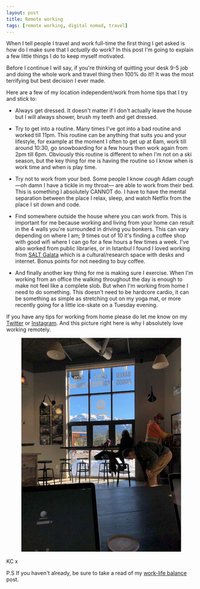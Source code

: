 ```yaml
---
layout: post
title: Remote working
tags: [remote working, digital nomad, travel]
---
```


When I tell people I travel and work full-time the first thing I get asked is how do I make sure that I _actually_ do work? In this post I'm going to explain a few little things I do to keep myself motivated.

Before I continue I will say, if you're thinking of quitting your desk 9-5 job and doing the whole work and travel thing then 100% do it!! It was the most terrifying but best decision I ever made.

Here are a few of my location independent/work from home tips that I try and stick to:

* Always get dressed. It doesn't matter if I don't actually leave the house but I will always shower, brush my teeth and get dressed.

* Try to get into a routine. Many times I've got into a bad routine and worked till 11pm. This routine can be anything that suits you and your lifestyle, for example at the moment I often to get up at 6am, work till around 10:30, go snowboarding for a few hours then work again from 2pm till 6pm. Obviously this routine is different to when I'm not on a ski season, but the key thing for me is having the routine so I know when is work time and when is play time.

* Try not to work from your bed. Some people I know _cough_ Adam _cough_ —oh damn I have a tickle in my throat— are able to work from their bed. This is something I absolutely CANNOT do. I have to have the mental separation between the place I relax, sleep, and watch Netflix from the place I sit down and code.

* Find somewhere outside the house where you can work from. This is important for me because working and living from your home can result in the 4 walls you're surrounded in driving you bonkers. This can vary depending on where I am; 9 times out of 10 it's finding a coffee shop with good wifi where I can go for a few hours a few times a week. I've also worked from public libraries, or in Istanbul I found I loved working from [SALT Galata](http://www.theguideistanbul.com/location/salt-galata) which is a cultural/research space with desks and internet. Bonus points for not needing to buy coffee.

* And finally another key thing for me is making sure I exercise. When I'm working from an office the walking throughout the day is enough to make not feel like a complete slob. But when I'm working from home I need to do something. This doesn't need to be hardcore cardio, it can be something as simple as stretching out on my yoga mat, or more recently going for a little ice-skate on a Tuesday evening.

If you have any tips for working from home please do let me know on my [Twitter](https://twitter.com/KimberleyCook91) or [Instagram](https://www.instagram.com/kimberleycook/). And this picture right here is why I absolutely love working remotely.

<figure>
  <img src="/images/coffee-shop-working.jpg" class="medium-image" alt="coffee shop working">
</figure>

KC x

P.S If you haven't already, be sure to take a read of my [work-life balance](http://travel.builtby.kim/work-life-balance/) post.
